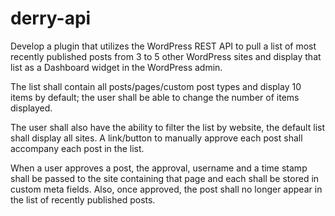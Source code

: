 # derry-api

Develop a plugin that utilizes the WordPress REST API to pull a list of most recently published posts from 3 to 5 other WordPress sites and display that list as a Dashboard widget in the WordPress admin. 

The list shall contain all posts/pages/custom post types and display 10 items by default; the user shall be able to change the number of items displayed. 

The user shall also have the ability to filter the list by website, the default list shall display all sites. A link/button to manually approve each post shall accompany each post in the list. 

When a user approves a post, the approval, username and a time stamp shall be passed to the site containing that page and each shall be stored in custom meta fields. Also, once approved, the post shall no longer appear in the list of recently published posts.